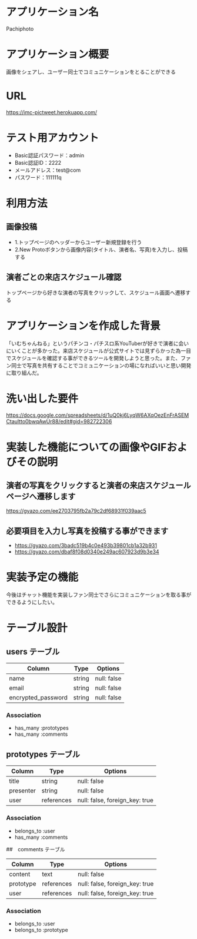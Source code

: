 # アプリケーション名
 Pachiphoto

# アプリケーション概要
画像をシェアし、ユーザー同士でコミュニケーションをとることができる

# URL
https://imc-pictweet.herokuapp.com/

# テスト用アカウント
- Basic認証パスワード：admin
- Basic認証ID：2222
- メールアドレス：test@com
- パスワード：111111q

# 利用方法

## 画像投稿
- 1.トップページのヘッダーからユーザー新規登録を行う
- 2.New Protoボタンから画像内容(タイトル、演者名、写真)を入力し、投稿する

## 演者ごとの来店スケジュール確認
トップページから好きな演者の写真をクリックして、スケジュール画面へ遷移する

# アプリケーションを作成した背景
「いむちゃんねる」というパチンコ・パチスロ系YouTuberが好きで演者に会いにいくことが多かった。来店スケジュールが公式サイトでは見ずらかった為一目でスケジュールを確認する事ができるツールを開発しようと思った。また、ファン同士で写真を共有することでコミュニケーションの場になればいいと思い開発に取り組んだ。

# 洗い出した要件
https://docs.google.com/spreadsheets/d/1uQ0kj6LyqW6AXqOezEnFrASEMCtaultto0bwqAwUr88/edit#gid=982722306

# 実装した機能についての画像やGIFおよびその説明

## 演者の写真をクリックすると演者の来店スケジュールページへ遷移します
https://gyazo.com/ee2703795fb2a79c2df68931f039aac5

## 必要項目を入力し写真を投稿する事ができます
- https://gyazo.com/3badc519b4c0e493b39801cb1a32b931
- https://gyazo.com/dbaf8f08d0340e249ac607923d9b3e34

# 実装予定の機能
今後はチャット機能を実装しファン同士でさらにコミュニケーションを取る事ができるようにしたい。

# テーブル設計

## users テーブル

| Column             | Type   | Options     |
| ------------------ | ------ | ----------- |
| name               | string | null: false |
| email              | string | null: false |
| encrypted_password | string | null: false |

### Association

- has_many :prototypes
- has_many :comments

## prototypes テーブル

| Column     | Type         | Options                        |
| ---------- | ------------ | ------------------------------ |
| title      | string       | null: false                    |
| presenter  | string       | null: false                    |
| user       | references   | null: false, foreign_key: true |

### Association

- belongs_to :user
- has_many :comments

##　comments テーブル

| Column    | Type       | Options                        |
| --------- | ---------- | ------------------------------ |
| content   | text       | null: false                    |
| prototype | references | null: false, foreign_key: true |
| user      | references | null: false, foreign_key: true |

### Association

- belongs_to :user
- belongs_to :prototype
